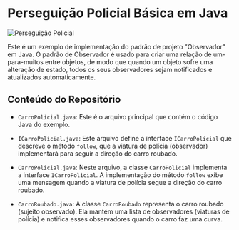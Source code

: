 # Perseguição Policial Básica em Java
![Perseguição Policial](https://usagif.com/wp-content/uploads/gifs/police-car-82.gif)

Este é um exemplo de implementação do padrão de projeto "Observador" em Java. O padrão de Observador é usado para criar uma relação de um-para-muitos entre objetos, de modo que quando um objeto sofre uma alteração de estado, todos os seus observadores sejam notificados e atualizados automaticamente.

## Conteúdo do Repositório

- `CarroPolicial.java`: Este é o arquivo principal que contém o código Java do exemplo.

- `ICarroPolicial.java`: Este arquivo define a interface `ICarroPolicial` que descreve o método `follow`, que a viatura de polícia (observador) implementará para seguir a direção do carro roubado.

- `CarroPolicial.java`: Neste arquivo, a classe `CarroPolicial` implementa a interface `ICarroPolicial`. A implementação do método `follow` exibe uma mensagem quando a viatura de polícia segue a direção do carro roubado.

- `CarroRoubado.java`: A classe `CarroRoubado` representa o carro roubado (sujeito observado). Ela mantém uma lista de observadores (viaturas de polícia) e notifica esses observadores quando o carro faz uma curva.
